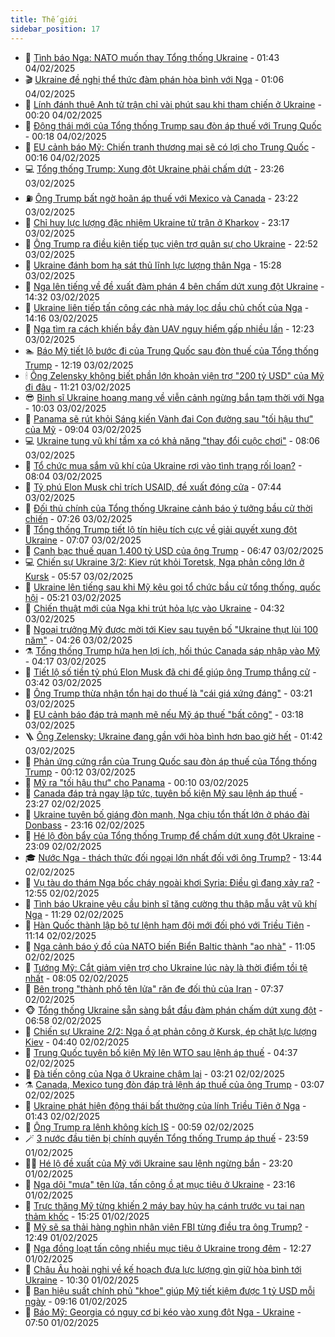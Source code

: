 ```yaml
---
title: Thế giới
sidebar_position: 17
---
```


<!-- dantri-the-gioi:START -->
- 🌋 [Tình báo Nga: NATO muốn thay Tổng thống Ukraine](https://dantri.com.vn/the-gioi/tinh-bao-nga-nato-muon-thay-tong-thong-ukraine-20250204083153565.htm) - 01:43 04/02/2025
- 🎬 [Ukraine đề nghị thể thức đàm phán hòa bình với Nga](https://dantri.com.vn/the-gioi/ukraine-de-nghi-the-thuc-dam-phan-hoa-binh-voi-nga-20250204074751225.htm) - 01:06 04/02/2025
- 🧰 [Lính đánh thuê Anh tử trận chỉ vài phút sau khi tham chiến ở Ukraine](https://dantri.com.vn/the-gioi/linh-danh-thue-anh-tu-tran-chi-vai-phut-sau-khi-tham-chien-o-ukraine-20250204070925505.htm) - 00:20 04/02/2025
- 🌋 [Động thái mới của Tổng thống Trump sau đòn áp thuế với Trung Quốc](https://dantri.com.vn/the-gioi/dong-thai-moi-cua-tong-thong-trump-sau-don-ap-thue-voi-trung-quoc-20250204065705873.htm) - 00:18 04/02/2025
- 🗽 [EU cảnh báo Mỹ: Chiến tranh thương mại sẽ có lợi cho Trung Quốc](https://dantri.com.vn/the-gioi/eu-canh-bao-my-chien-tranh-thuong-mai-se-co-loi-cho-trung-quoc-20250204071013351.htm) - 00:16 04/02/2025
- 💻 [Tổng thống Trump: Xung đột Ukraine phải chấm dứt](https://dantri.com.vn/the-gioi/tong-thong-trump-xung-dot-ukraine-phai-cham-dut-20250204061534916.htm) - 23:26 03/02/2025
- ⛽️ [Ông Trump bất ngờ hoãn áp thuế với Mexico và Canada](https://dantri.com.vn/the-gioi/ong-trump-bat-ngo-hoan-ap-thue-voi-mexico-va-canada-20250204061326808.htm) - 23:22 03/02/2025
- 🤩 [Chỉ huy lực lượng đặc nhiệm Ukraine tử trận ở Kharkov](https://dantri.com.vn/the-gioi/chi-huy-luc-luong-dac-nhiem-ukraine-tu-tran-o-kharkov-20250204060746872.htm) - 23:17 03/02/2025
- 🧐 [Ông Trump ra điều kiện tiếp tục viện trợ quân sự cho Ukraine](https://dantri.com.vn/the-gioi/ong-trump-ra-dieu-kien-tiep-tuc-vien-tro-quan-su-cho-ukraine-20250204054125927.htm) - 22:52 03/02/2025
- 🎊 [Ukraine đánh bom hạ sát thủ lĩnh lực lượng thân Nga](https://dantri.com.vn/the-gioi/ukraine-danh-bom-ha-sat-thu-linh-luc-luong-than-nga-20250203213114696.htm) - 15:28 03/02/2025
- 📝 [Nga lên tiếng về đề xuất đàm phán 4 bên chấm dứt xung đột Ukraine](https://dantri.com.vn/the-gioi/nga-len-tieng-ve-de-xuat-dam-phan-4-ben-cham-dut-xung-dot-ukraine-20250203201903284.htm) - 14:32 03/02/2025
- 🤡 [Ukraine liên tiếp tấn công các nhà máy lọc dầu chủ chốt của Nga](https://dantri.com.vn/the-gioi/ukraine-lien-tiep-tan-cong-cac-nha-may-loc-dau-chu-chot-cua-nga-20250203203309043.htm) - 14:16 03/02/2025
- 🥷 [Nga tìm ra cách khiến bầy đàn UAV nguy hiểm gấp nhiều lần](https://dantri.com.vn/the-gioi/nga-tim-ra-cach-khien-bay-dan-uav-nguy-hiem-gap-nhieu-lan-20250203170910505.htm) - 12:23 03/02/2025
- 🏊 [Báo Mỹ tiết lộ bước đi của Trung Quốc sau đòn thuế của Tổng thống Trump](https://dantri.com.vn/the-gioi/bao-my-tiet-lo-buoc-di-cua-trung-quoc-sau-don-thue-cua-tong-thong-trump-20250203184036397.htm) - 12:19 03/02/2025
- 🕯 [Ông Zelensky không biết phần lớn khoản viện trợ &quot;200 tỷ USD&quot; của Mỹ đi đâu](https://dantri.com.vn/the-gioi/ong-zelensky-khong-biet-phan-lon-khoan-vien-tro-200-ty-usd-cua-my-di-dau-20250203170059017.htm) - 11:21 03/02/2025
- 😎 [Binh sĩ Ukraine hoang mang về viễn cảnh ngừng bắn tạm thời với Nga](https://dantri.com.vn/the-gioi/binh-si-ukraine-hoang-mang-ve-vien-canh-ngung-ban-tam-thoi-voi-nga-20250203164815046.htm) - 10:03 03/02/2025
- 🌈 [Panama sẽ rút khỏi Sáng kiến Vành đai Con đường sau &quot;tối hậu thư&quot; của Mỹ](https://dantri.com.vn/the-gioi/panama-se-rut-khoi-sang-kien-vanh-dai-con-duong-sau-toi-hau-thu-cua-my-20250203151819907.htm) - 09:04 03/02/2025
- 💻 [Ukraine tung vũ khí tầm xa có khả năng &quot;thay đổi cuộc chơi&quot;](https://dantri.com.vn/the-gioi/ukraine-tung-vu-khi-tam-xa-co-kha-nang-thay-doi-cuoc-choi-20250203110230035.htm) - 08:06 03/02/2025
- 🤖 [Tổ chức mua sắm vũ khí của Ukraine rơi vào tình trạng rối loạn?](https://dantri.com.vn/the-gioi/to-chuc-mua-sam-vu-khi-cua-ukraine-roi-vao-tinh-trang-roi-loan-20250203143839175.htm) - 08:04 03/02/2025
- 🦏 [Tỷ phú Elon Musk chỉ trích USAID, đề xuất đóng cửa](https://dantri.com.vn/the-gioi/ty-phu-elon-musk-chi-trich-usaid-de-xuat-dong-cua-20250203143701170.htm) - 07:44 03/02/2025
- 🌁 [Đối thủ chính của Tổng thống Ukraine cảnh báo ý tưởng bầu cử thời chiến](https://dantri.com.vn/the-gioi/doi-thu-chinh-cua-tong-thong-ukraine-canh-bao-y-tuong-bau-cu-thoi-chien-20250203142257547.htm) - 07:26 03/02/2025
- 🐘 [Tổng thống Trump tiết lộ tín hiệu tích cực về giải quyết xung đột Ukraine](https://dantri.com.vn/the-gioi/tong-thong-trump-tiet-lo-tin-hieu-tich-cuc-ve-giai-quyet-xung-dot-ukraine-20250203103048361.htm) - 07:07 03/02/2025
- 🥷 [Canh bạc thuế quan 1.400 tỷ USD của ông Trump](https://dantri.com.vn/the-gioi/canh-bac-thue-quan-1400-ty-usd-cua-ong-trump-20250203103304165.htm) - 06:47 03/02/2025
- 💻 [Chiến sự Ukraine 3/2: Kiev rút khỏi Toretsk, Nga phản công lớn ở Kursk](https://dantri.com.vn/the-gioi/chien-su-ukraine-32-kiev-rut-khoi-toretsk-nga-phan-cong-lon-o-kursk-20250203124031878.htm) - 05:57 03/02/2025
- 🎡 [Ukraine lên tiếng sau khi Mỹ kêu gọi tổ chức bầu cử tổng thống, quốc hội](https://dantri.com.vn/the-gioi/ukraine-len-tieng-sau-khi-my-keu-goi-to-chuc-bau-cu-tong-thong-quoc-hoi-20250203112349373.htm) - 05:21 03/02/2025
- 🧰 [Chiến thuật mới của Nga khi trút hỏa lực vào Ukraine](https://dantri.com.vn/the-gioi/chien-thuat-moi-cua-nga-khi-trut-hoa-luc-vao-ukraine-20250203105458203.htm) - 04:32 03/02/2025
- 🥸 [Ngoại trưởng Mỹ được mời tới Kiev sau tuyên bố &quot;Ukraine thụt lùi 100 năm&quot;](https://dantri.com.vn/the-gioi/ngoai-truong-my-duoc-moi-toi-kiev-sau-tuyen-bo-ukraine-thut-lui-100-nam-20250203104102670.htm) - 04:26 03/02/2025
- ⚗️ [Tổng thống Trump hứa hẹn lợi ích, hối thúc Canada sáp nhập vào Mỹ](https://dantri.com.vn/the-gioi/tong-thong-trump-hua-hen-loi-ich-hoi-thuc-canada-sap-nhap-vao-my-20250203072452022.htm) - 04:17 03/02/2025
- 🌮 [Tiết lộ số tiền tỷ phú Elon Musk đã chi để giúp ông Trump thắng cử](https://dantri.com.vn/the-gioi/tiet-lo-so-tien-ty-phu-elon-musk-da-chi-de-giup-ong-trump-thang-cu-20250203101906766.htm) - 03:42 03/02/2025
- 🎃 [Ông Trump thừa nhận tổn hại do thuế là &quot;cái giá xứng đáng&quot;](https://dantri.com.vn/the-gioi/ong-trump-thua-nhan-ton-hai-do-thue-la-cai-gia-xung-dang-20250203101116866.htm) - 03:21 03/02/2025
- 💫 [EU cảnh báo đáp trả mạnh mẽ nếu Mỹ áp thuế &quot;bất công&quot;](https://dantri.com.vn/the-gioi/eu-canh-bao-dap-tra-manh-me-neu-my-ap-thue-bat-cong-20250203100448625.htm) - 03:18 03/02/2025
- 🪜 [Ông Zelensky: Ukraine đang gần với hòa bình hơn bao giờ hết](https://dantri.com.vn/the-gioi/ong-zelensky-ukraine-dang-gan-voi-hoa-binh-hon-bao-gio-het-20250203073518435.htm) - 01:42 03/02/2025
- 🌋 [Phản ứng cứng rắn của Trung Quốc sau đòn áp thuế của Tổng thống Trump](https://dantri.com.vn/the-gioi/phan-ung-cung-ran-cua-trung-quoc-sau-don-ap-thue-cua-tong-thong-trump-20250202111918003.htm) - 00:12 03/02/2025
- 🦏 [Mỹ ra &quot;tối hậu thư&quot; cho Panama](https://dantri.com.vn/the-gioi/my-ra-toi-hau-thu-cho-panama-20250203065823154.htm) - 00:10 03/02/2025
- 👀 [Canada đáp trả ngay lập tức, tuyên bố kiện Mỹ sau lệnh áp thuế](https://dantri.com.vn/the-gioi/canada-dap-tra-ngay-lap-tuc-tuyen-bo-kien-my-sau-lenh-ap-thue-20250203062021112.htm) - 23:27 02/02/2025
- 🧰 [Ukraine tuyên bố giáng đòn mạnh, Nga chịu tổn thất lớn ở pháo đài Donbass](https://dantri.com.vn/the-gioi/ukraine-tuyen-bo-giang-don-manh-nga-chiu-ton-that-lon-o-phao-dai-donbass-20250203013035758.htm) - 23:16 02/02/2025
- 🚀 [Hé lộ đòn bẩy của Tổng thống Trump để chấm dứt xung đột Ukraine](https://dantri.com.vn/the-gioi/he-lo-don-bay-cua-tong-thong-trump-de-cham-dut-xung-dot-ukraine-20250203010029881.htm) - 23:09 02/02/2025
- 🎓 [Nước Nga - thách thức đối ngoại lớn nhất đối với ông Trump?](https://dantri.com.vn/the-gioi/nuoc-nga-thach-thuc-doi-ngoai-lon-nhat-doi-voi-ong-trump-20250202193003638.htm) - 13:44 02/02/2025
- 🥸 [Vụ tàu do thám Nga bốc cháy ngoài khơi Syria: Điều gì đang xảy ra?](https://dantri.com.vn/the-gioi/vu-tau-do-tham-nga-boc-chay-ngoai-khoi-syria-dieu-gi-dang-xay-ra-20250202175140445.htm) - 12:55 02/02/2025
- 🦅 [Tình báo Ukraine yêu cầu binh sĩ tăng cường thu thập mẫu vật vũ khí Nga](https://dantri.com.vn/the-gioi/tinh-bao-ukraine-yeu-cau-binh-si-tang-cuong-thu-thap-mau-vat-vu-khi-nga-20250202165222150.htm) - 11:29 02/02/2025
- 🤭 [Hàn Quốc thành lập bộ tư lệnh hạm đội mới đối phó với Triều Tiên](https://dantri.com.vn/the-gioi/han-quoc-thanh-lap-bo-tu-lenh-ham-doi-moi-doi-pho-voi-trieu-tien-20250202155825886.htm) - 11:14 02/02/2025
- 🤖 [Nga cảnh báo ý đồ của NATO biến Biển Baltic thành &quot;ao nhà&quot;](https://dantri.com.vn/the-gioi/nga-canh-bao-y-do-cua-nato-bien-bien-baltic-thanh-ao-nha-20250202151059634.htm) - 11:05 02/02/2025
- 🐲 [Tướng Mỹ: Cắt giảm viện trợ cho Ukraine lúc này là thời điểm tồi tệ nhất](https://dantri.com.vn/the-gioi/tuong-my-cat-giam-vien-tro-cho-ukraine-luc-nay-la-thoi-diem-toi-te-nhat-20250202144918306.htm) - 08:05 02/02/2025
- 🫣 [Bên trong &quot;thành phố tên lửa&quot; răn đe đối thủ của Iran](https://dantri.com.vn/the-gioi/ben-trong-thanh-pho-ten-lua-ran-de-doi-thu-cua-iran-20250202085116553.htm) - 07:37 02/02/2025
- 🐵 [Tổng thống Ukraine sẵn sàng bắt đầu đàm phán chấm dứt xung đột](https://dantri.com.vn/the-gioi/tong-thong-ukraine-san-sang-bat-dau-dam-phan-cham-dut-xung-dot-20250202134522909.htm) - 06:58 02/02/2025
- 🫶 [Chiến sự Ukraine 2/2: Nga ồ ạt phản công ở Kursk, ép chặt lực lượng Kiev](https://dantri.com.vn/the-gioi/chien-su-ukraine-22-nga-o-at-phan-cong-o-kursk-ep-chat-luc-luong-kiev-20250202113245837.htm) - 04:40 02/02/2025
- 💃 [Trung Quốc tuyên bố kiện Mỹ lên WTO sau lệnh áp thuế](https://dantri.com.vn/the-gioi/trung-quoc-tuyen-bo-kien-my-len-wto-sau-lenh-ap-thue-20250202111628346.htm) - 04:37 02/02/2025
- 💫 [Đà tiến công của Nga ở Ukraine chậm lại](https://dantri.com.vn/the-gioi/da-tien-cong-cua-nga-o-ukraine-cham-lai-20250202101351690.htm) - 03:21 02/02/2025
- ⚗️ [Canada, Mexico tung đòn đáp trả lệnh áp thuế của ông Trump](https://dantri.com.vn/the-gioi/canada-mexico-tung-don-dap-tra-lenh-ap-thue-cua-ong-trump-20250202095644369.htm) - 03:07 02/02/2025
- 🥷 [Ukraine phát hiện động thái bất thường của lính Triều Tiên ở Nga](https://dantri.com.vn/the-gioi/ukraine-phat-hien-dong-thai-bat-thuong-cua-linh-trieu-tien-o-nga-20250201095340160.htm) - 01:43 02/02/2025
- 🥸 [Ông Trump ra lệnh không kích IS](https://dantri.com.vn/the-gioi/ong-trump-ra-lenh-khong-kich-is-20250202075010624.htm) - 00:59 02/02/2025
- 🪄 [3 nước đầu tiên bị chính quyền Tổng thống Trump áp thuế](https://dantri.com.vn/the-gioi/3-nuoc-dau-tien-bi-chinh-quyen-tong-thong-trump-ap-thue-20250202065343615.htm) - 23:59 01/02/2025
- 🧑‍💻 [Hé lộ đề xuất của Mỹ với Ukraine sau lệnh ngừng bắn](https://dantri.com.vn/the-gioi/he-lo-de-xuat-cua-my-voi-ukraine-sau-lenh-ngung-ban-20250202022647677.htm) - 23:20 01/02/2025
- 🤭 [Nga dội &quot;mưa&quot; tên lửa, tấn công ồ ạt mục tiêu ở Ukraine](https://dantri.com.vn/the-gioi/nga-doi-mua-ten-lua-tan-cong-o-at-muc-tieu-o-ukraine-20250202011209112.htm) - 23:16 01/02/2025
- 🗽 [Trực thăng Mỹ từng khiến 2 máy bay hủy hạ cánh trước vụ tai nạn thảm khốc](https://dantri.com.vn/the-gioi/truc-thang-my-tung-khien-2-may-bay-huy-ha-canh-truoc-vu-tai-nan-tham-khoc-20250201221104576.htm) - 15:25 01/02/2025
- 🤖 [Mỹ sẽ sa thải hàng nghìn nhân viên FBI từng điều tra ông Trump?](https://dantri.com.vn/the-gioi/my-se-sa-thai-hang-nghin-nhan-vien-fbi-tung-dieu-tra-ong-trump-20250201184630890.htm) - 12:49 01/02/2025
- 🌈 [Nga đồng loạt tấn công nhiều mục tiêu ở Ukraine trong đêm](https://dantri.com.vn/the-gioi/nga-dong-loat-tan-cong-nhieu-muc-tieu-o-ukraine-trong-dem-20250201175901225.htm) - 12:27 01/02/2025
- 🤩 [Châu Âu hoài nghi về kế hoạch đưa lực lượng gìn giữ hòa bình tới Ukraine](https://dantri.com.vn/the-gioi/chau-au-hoai-nghi-ve-ke-hoach-dua-luc-luong-gin-giu-hoa-binh-toi-ukraine-20250201164150955.htm) - 10:30 01/02/2025
- 🤗 [Ban hiệu suất chính phủ &quot;khoe&quot; giúp Mỹ tiết kiệm được 1 tỷ USD mỗi ngày](https://dantri.com.vn/the-gioi/ban-hieu-suat-chinh-phu-khoe-giup-my-tiet-kiem-duoc-1-ty-usd-moi-ngay-20250201161107188.htm) - 09:16 01/02/2025
- 🙉 [Báo Mỹ: Georgia có nguy cơ bị kéo vào xung đột Nga - Ukraine](https://dantri.com.vn/the-gioi/bao-my-georgia-co-nguy-co-bi-keo-vao-xung-dot-nga-ukraine-20250201143603329.htm) - 07:50 01/02/2025<!-- dantri-the-gioi:END -->
